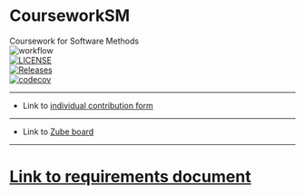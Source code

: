 # CourseworkSM
Coursework for Software Methods  
![workflow](https://github.com/MiguelGarHer/CourseworkSM/actions/workflows/main.yml/badge.svg)  
[![LICENSE](https://img.shields.io/github/license/MiguelGarHer/CourseworkSM.svg?style=flat-square)](https://github.com/MiguelGarHer/CourseworkSM/blob/master/LICENSE)  
[![Releases](https://img.shields.io/github/release/MiguelGarHer/CourseworkSM/all.svg?style=flat-square)](https://github.com/MiguelGarHer/CourseworkSM/releases)  
[![codecov](https://codecov.io/gh/MiguelGarHer/CourseworkSM/branch/master/graph/badge.svg?token=J2SBHDONTD)](https://codecov.io/gh/MiguelGarHer/CourseworkSM)

------
- Link to [individual contribution form](https://livenapierac-my.sharepoint.com/:x:/g/personal/40484424_live_napier_ac_uk/ETE6ozWVpZhMrV9-tmBCmGMB9ji4FbKaI5WMBySQ_LFYIA?e=UiCxP2)

------
- Link to [Zube board](https://zube.io/sem-coursework-4/coursework/w/workspace-1/kanban)

------
# [Link to requirements document](./requirementsheet.md)